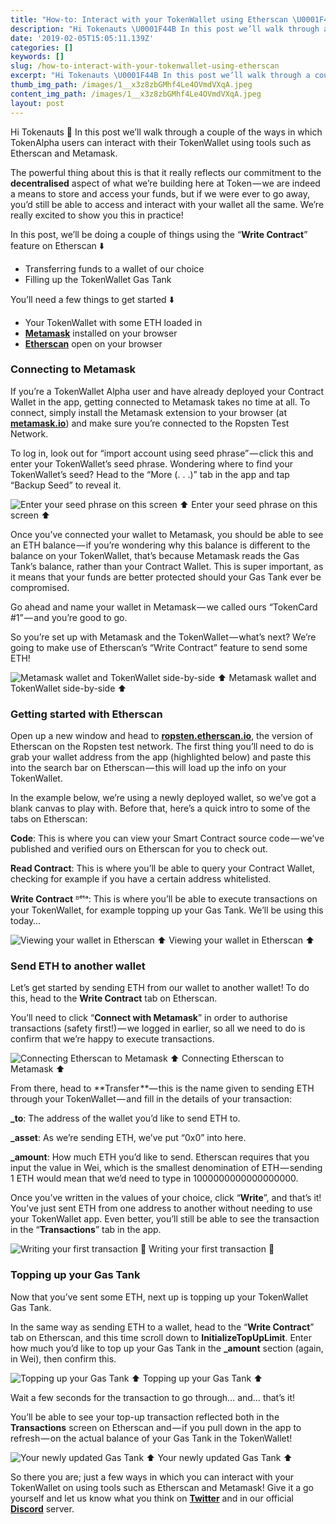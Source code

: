 ```yaml
---
title: "How-to: Interact with your TokenWallet using Etherscan \U0001F4F9"
description: "Hi Tokenauts \U0001F44B In this post we’ll walk through a couple of the ways in which TokenAlpha users can interact with their TokenWallet using…"
date: '2019-02-05T15:05:11.139Z'
categories: []
keywords: []
slug: /how-to-interact-with-your-tokenwallet-using-etherscan
excerpt: "Hi Tokenauts \U0001F44B In this post we’ll walk through a couple of the ways in which TokenAlpha users can interact with their TokenWallet using…"
thumb_img_path: /images/1__x3z8zbGMhf4Le4OVmdVXqA.jpeg
content_img_path: /images/1__x3z8zbGMhf4Le4OVmdVXqA.jpeg
layout: post
---
```



Hi Tokenauts 👋 In this post we’ll walk through a couple of the ways in which TokenAlpha users can interact with their TokenWallet using tools such as Etherscan and Metamask.

The powerful thing about this is that it really reflects our commitment to the **decentralised** aspect of what we’re building here at Token — we are indeed a means to store and access your funds, but if we were ever to go away, you’d still be able to access and interact with your wallet all the same. We’re really excited to show you this in practice!

In this post, we’ll be doing a couple of things using the “**Write Contract**” feature on Etherscan ⬇️

*   Transferring funds to a wallet of our choice
*   Filling up the TokenWallet Gas Tank

You’ll need a few things to get started ⬇️

*   Your TokenWallet with some ETH loaded in
*   [**Metamask**](https://metamask.io/) installed on your browser
*   [**Etherscan**](https://ropsten.etherscan.io/) open on your browser

### Connecting to Metamask

If you’re a TokenWallet Alpha user and have already deployed your Contract Wallet in the app, getting connected to Metamask takes no time at all. To connect, simply install the Metamask extension to your browser (at [**metamask.io**](http://metamask.io)) and make sure you’re connected to the Ropsten Test Network.

To log in, look out for “import account using seed phrase” — click this and enter your TokenWallet’s seed phrase. Wondering where to find your TokenWallet’s seed? Head to the “More (. . .)” tab in the app and tap “Backup Seed” to reveal it.

![Enter your seed phrase on this screen ⬆️](/images/1__Z0jPFjXjnhOtwobyvJ38Pg.jpeg)
Enter your seed phrase on this screen ⬆️

Once you’ve connected your wallet to Metamask, you should be able to see an ETH balance — if you’re wondering why this balance is different to the balance on your TokenWallet, that’s because Metamask reads the Gas Tank’s balance, rather than your Contract Wallet. This is super important, as it means that your funds are better protected should your Gas Tank ever be compromised.

Go ahead and name your wallet in Metamask — we called ours “TokenCard #1” — and you’re good to go.

So you’re set up with Metamask and the TokenWallet — what’s next? We’re going to make use of Etherscan’s “Write Contract” feature to send some ETH!

![Metamask wallet and TokenWallet side-by-side ⬆️](/images/1__YcVDNL2qq__J__3ZfyEZzb__A.jpeg)
Metamask wallet and TokenWallet side-by-side ⬆️

### Getting started with Etherscan

Open up a new window and head to [**ropsten.etherscan.io**](https://ropsten.etherscan.io), the version of Etherscan on the Ropsten test network. The first thing you’ll need to do is grab your wallet address from the app (highlighted below) and paste this into the search bar on Etherscan — this will load up the info on your TokenWallet.

In the example below, we’re using a newly deployed wallet, so we’ve got a blank canvas to play with. Before that, here’s a quick intro to some of the tabs on Etherscan:

**Code**: This is where you can view your Smart Contract source code — we’ve published and verified ours on Etherscan for you to check out.

**Read Contract**: This is where you’ll be able to query your Contract Wallet, checking for example if you have a certain address whitelisted.

**Write Contract** ᴮᵉᵗᵃ: This is where you’ll be able to execute transactions on your TokenWallet, for example topping up your Gas Tank. We’ll be using this today…

![Viewing your wallet in Etherscan ⬆️](/images/1__AncG5XHw5781a5b5DpaVrw.jpeg)
Viewing your wallet in Etherscan ⬆️

### Send ETH to another wallet

Let’s get started by sending ETH from our wallet to another wallet! To do this, head to the **Write Contract** tab on Etherscan.

You’ll need to click “**Connect with Metamask**” in order to authorise transactions (safety first!) — we logged in earlier, so all we need to do is confirm that we’re happy to execute transactions.

![Connecting Etherscan to Metamask ⬆️](/images/1__mRu1CayaKRAh6mQPrcoB__A.jpeg)
Connecting Etherscan to Metamask ⬆️

From there, head to **Transfer **— this is the name given to sending ETH through your TokenWallet — and fill in the details of your transaction:

**\_to**: The address of the wallet you’d like to send ETH to.

**\_asset**: As we’re sending ETH, we’ve put “0x0” into here.

**\_amount**: How much ETH you’d like to send. Etherscan requires that you input the value in Wei, which is the smallest denomination of ETH — sending 1 ETH would mean that we’d need to type in 1000000000000000000.

Once you’ve written in the values of your choice, click “**Write**”, and that’s it! You’ve just sent ETH from one address to another without needing to use your TokenWallet app. Even better, you’ll still be able to see the transaction in the “**Transactions**” tab in the app.

![Writing your first transaction 🎉](/images/1__T86jZUPExOhcuRYxSoSX3w.jpeg)
Writing your first transaction 🎉

### Topping up your Gas Tank

Now that you’ve sent some ETH, next up is topping up your TokenWallet Gas Tank.

In the same way as sending ETH to a wallet, head to the “**Write Contract**” tab on Etherscan, and this time scroll down to **InitializeTopUpLimit**. Enter how much you’d like to top up your Gas Tank in the **\_amount** section (again, in Wei), then confirm this.

![Topping up your Gas Tank ⬆️](/images/1__eNILK__QKJ8Iy1V__jl4vCxw.jpeg)
Topping up your Gas Tank ⬆️

Wait a few seconds for the transaction to go through… and… that’s it!

You’ll be able to see your top-up transaction reflected both in the **Transactions** screen on Etherscan and — if you pull down in the app to refresh — on the actual balance of your Gas Tank in the TokenWallet!

![Your newly updated Gas Tank ⬆️](/images/1__LtTGsKJwcm__TKXUixE5HJg.jpeg)
Your newly updated Gas Tank ⬆️

So there you are; just a few ways in which you can interact with your TokenWallet on using tools such as Etherscan and Metamask! Give it a go yourself and let us know what you think on [**Twitter**](https://twitter.com/tokencard_io) and in our official [**Discord**](https://discord.gg/RhxpjpX) server.